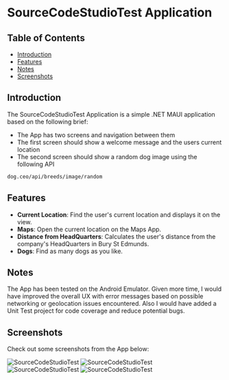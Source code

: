 # SourceCodeStudioTest Application

## Table of Contents

- [Introduction](#introduction)
- [Features](#features)
- [Notes](#notes)
- [Screenshots](#screenshots)

## Introduction

The SourceCodeStudioTest Application is a simple .NET MAUI application based on the following brief:

- The App has two screens and navigation between them
- The first screen should show a welcome message and the users current location
- The second screen should show a random dog image using the following API

```bash
dog.ceo/api/breeds/image/random 
```

## Features

- **Current Location**: Find the user's current location and displays it on the view.
- **Maps**: Open the current location on the Maps App.
- **Distance from HeadQuarters**: Calculates the user's distance from the company's HeadQuarters in Bury St Edmunds.
- **Dogs**: Find as many dogs as you like.

## Notes

The App has been tested on the Android Emulator.
Given more time, I would have improved the overall UX with error messages based on possible networking or geolocation issues encountered. Also I would have added a Unit Test project for code coverage and reduce potential bugs.

## Screenshots

Check out some screenshots from the App below:

![SourceCodeStudioTest](/Screenshots/04.png)
![SourceCodeStudioTest](/Screenshots/01.png)
![SourceCodeStudioTest](/Screenshots/02.png)
![SourceCodeStudioTest](/Screenshots/03.png)
